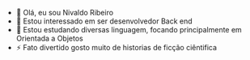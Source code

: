 - 👋 Olá, eu sou Nivaldo Ribeiro
- 👀 Estou interessado em ser desenvolvedor Back end
- 🌱 Estou estudando diversas linguagem, focando principalmente em Orientada a Objetos
- ⚡ Fato divertido gosto muito de historias de ficção ciêntifica

<!---
Olhem os meus códigos e projetos na aba de Repositorios e fiquem a vontade para perguntar
algo caso tenha duvidas. Seja bem vido ao meu perfil.
--->
